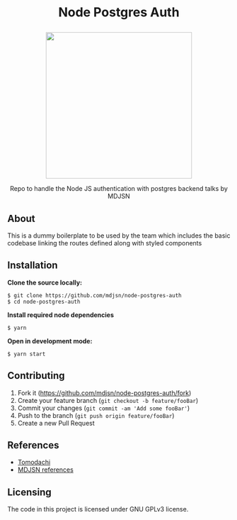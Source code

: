 # <p align="center"> Node Postgres Auth </p>

<p align="center">
    <a href="https://sunim.com.np" target="_blank"><img src="https://i.imgur.com/1NOhbk5.png" height="330"/></a>
</p>

<p align="center">Repo to handle the Node JS authentication with postgres backend talks by MDJSN</p>

## About

This is a dummy boilerplate to be used by the team which includes the basic codebase linking the routes defined along with styled components

## Installation

**Clone the source locally:**

```
$ git clone https://github.com/mdjsn/node-postgres-auth
$ cd node-postgres-auth
```

**Install required node dependencies**

```
$ yarn
```

**Open in development mode:**

```
$ yarn start
```

## Contributing

1. Fork it (<https://github.com/mdjsn/node-postgres-auth/fork>)
2. Create your feature branch (`git checkout -b feature/fooBar`)
3. Commit your changes (`git commit -am 'Add some fooBar'`)
4. Push to the branch (`git push origin feature/fooBar`)
5. Create a new Pull Request

## References

- <a href="https://github.com/aryaminus/tomodachi" target="_blank">Tomodachi</a>
- <a href="https://github.com/mdjsn/references" target="_blank">MDJSN references</a>
  
## Licensing

The code in this project is licensed under GNU GPLv3 license.

